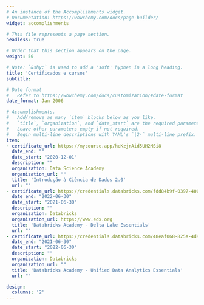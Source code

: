 ```yaml
---
# An instance of the Accomplishments widget.
# Documentation: https://wowchemy.com/docs/page-builder/
widget: accomplishments

# This file represents a page section.
headless: true

# Order that this section appears on the page.
weight: 50

# Note: `&shy;` is used to add a 'soft' hyphen in a long heading.
title: 'Certificados e cursos'
subtitle:

# Date format
#   Refer to https://wowchemy.com/docs/customization/#date-format
date_format: Jan 2006

# Accomplishments.
#   Add/remove as many `item` blocks below as you like.
#   `title`, `organization`, and `date_start` are the required parameters.
#   Leave other parameters empty if not required.
#   Begin multi-line descriptions with YAML's `|2-` multi-line prefix.
item:
- certificate_url: https://mycourse.app/heKzjrAid5UH2MSi8
  date_end: ""
  date_start: "2020-12-01"
  description: ""
  organization: Data Science Academy
  organization_url: ""
  title: 'Introdução à Ciência de Dados 2.0'
  url: ""
- certificate_url: https://credentials.databricks.com/fdd84b9f-0397-400d-b23c-f1bd132faceb
  date_end: "2022-06-30"
  date_start: "2021-06-30"
  description: ""
  organization: Databricks
  organization_url: https://www.edx.org
  title: 'Databricks Academy - Delta Lake Essentials'
  url: ""
- certificate_url: https://credentials.databricks.com/48eaf068-825a-4d9b-b460-8bdb3add7ff1
  date_end: "2021-06-30"
  date_start: "2022-06-30"
  description: ""
  organization: Databricks
  organization_url: ""
  title: 'Databricks Academy - Unified Data Analytics Essentials'
  url: ""

design:
  columns: '2' 
---
```

